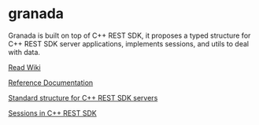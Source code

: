 # granada
Granada is built on top of C++ REST SDK, it proposes a typed structure for C++ REST SDK server applications, implements sessions, and utils to deal with data.

[Read Wiki](https://github.com/webappsdk/granada/wiki)

[Reference Documentation](https://cookinapps.io/documents/granada/doc/html/annotated.html)

[Standard structure for C++ REST SDK servers](https://cookinapps.io/2016/04/standard-structure-for-c++-rest-sdk-servers/)

[Sessions in C++ REST SDK](https://cookinapps.io/2016/04/c++-rest-sdk-sessions/)
